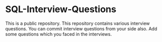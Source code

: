 # SQL-Interview-Questions
This is a public repository.
This repository contains various interview questions.
You can commit interview questions from your side also. 
Add some questions which you faced in the interviews.
